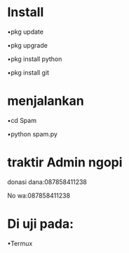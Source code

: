 # Install
•pkg update

•pkg upgrade

•pkg install python

•pkg install git


# menjalankan
•cd Spam

•python spam.py

# traktir Admin ngopi
donasi dana:087858411238

No wa:087858411238

# Di uji pada:
•Termux

